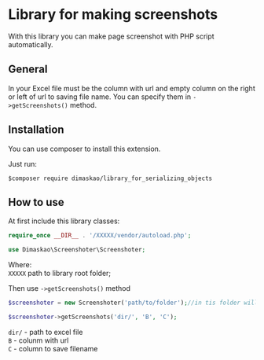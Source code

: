 # Library for making screenshots 
With this library you can make page screenshot with PHP script automatically.
## General
In your Excel file must be the column with url and empty column on the right or left of url to saving file name. You can specify them in `->getScreenshots()` method.
## Installation
You can use composer to install this extension.

Just run:
```
$composer require dimaskao/library_for_serializing_objects
```
## How to use
At first include this library classes: 
```php
require_once __DIR__ . '/XXXXX/vendor/autoload.php';

use Dimaskao\Screenshoter\Screenshoter;
```
Where:  
`XXXXX` path to library root folder;   

Then use `->getScreenshots()` method
```php
$screenshoter = new Screenshoter('path/to/folder');//in tis folder will be saving screenshots

$screenshoter->getScreenshots('dir/', 'B', 'C');
```
`dir/` - path to excel file  
`B` - colunm with url  
`C` - column to save filename